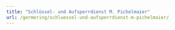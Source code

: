 ```yaml
---
title: "Schlüssel- und Aufsperrdienst M. Pichelmaier"
url: /germering/schluessel-und-aufsperrdienst-m-pichelmaier/
---
```

